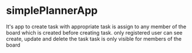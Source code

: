 # simplePlannerApp
It's app to create task with appropriate task is assign to any member of the board which is created before creating task. only registered user can see create, update and delete the task task is only visible for members of the board
